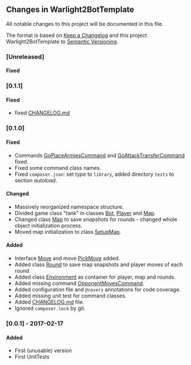 ## Changes in Warlight2BotTemplate

All notable changes to this project will be documented in this file.

The format is based on [Keep a Changelog](http://keepachangelog.com/) and this project Warlight2BotTemplate to [Semantic Versioning](http://semver.org/).

### [Unreleased]

#### Fixed

### [0.1.1]

#### Fixed

- fixed [CHANGELOG.md](CHANGELOG.md)

### [0.1.0]

#### Fixed
- Commands [GoPlaceArmiesCommand](src/Command/GoPlaceArmiesCommand.php) and [GoAttackTransferCommand](src/Command/GoAttackTransferCommand.php) fixed.
- Fixed some command class names.
- Fixed `composer.json`: set _type_ to `library`, added directory `tests` to section _autoload_.

#### Changed
- Massively reorganized namespace structure.
- Divided game class "tank" in classes [Bot](src/Bot.php), [Player](src/Game/Player.php) and [Map](src/Game/Map.php).
- Changed class [Map](src/Game/Map.php) to save _snapshots_ for rounds - changed whole object initialization process.
- Moved map initialization to class [SetupMap](src/Game/SetupMap.php).

#### Added
- Interface [Move](src/Game/Move/Move) and move [PickMove](src/Game/Move/PickMove) added.
- Added class [Round](src/Game/Round.php) to save map snapshots and player moves of each round.
- Added class [Environment](src/Game/Environment.php) as container for player, map and rounds.
- Added missing command [OpponentMovesCommand](src/Command/OpponentMovesCommand.php).
- Added configuration file and `@covers` annotations for code coverage.
- Added missing unit test for command classes.
- Added [CHANGELOG.md](CHANGELOG.md) file.
- Ignored `composer.lock` by git.
 
### [0.0.1] - 2017-02-17

#### Added
- First (unusable) version
- First UnitTests